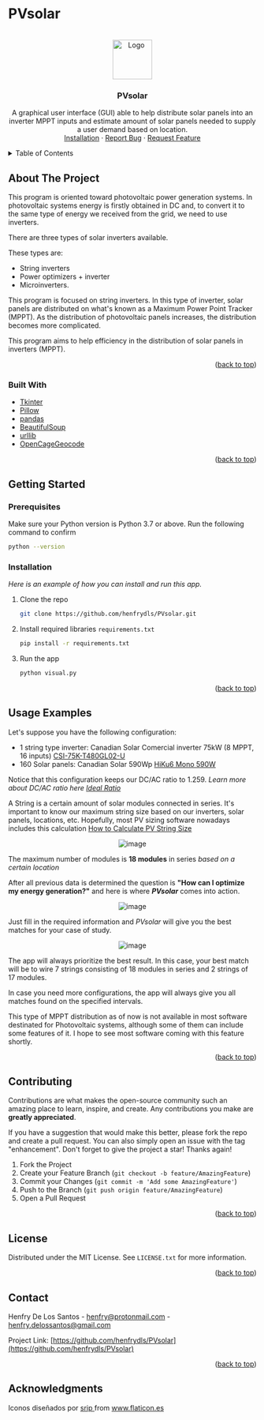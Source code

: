# PVsolar

<div id="top"></div>

<!-- PROJECT LOGO -->
<br />
<div align="center">
  <a href="https://github.com/henfrydls/PVsolar">
    <img src="https://github.com/henfrydls/PVsolar/blob/main/Images/logo.ico" alt="Logo" width="80" height="80">
  </a>

  <h3 align="center">PVsolar</h3>

  <p align="center">
    A graphical user interface (GUI) able to help distribute solar panels into an inverter MPPT inputs and estimate amount of solar panels needed to supply a user demand based on location.
    <br />
    <a href="#getting-started">Installation</a>
    ·
    <a href="https://github.com/henfrydls/PVsolar/issues">Report Bug</a>
    ·
    <a href="https://github.com/henfrydls/PVsolar/issues">Request Feature</a>
  </p>
</div>



<!-- TABLE OF CONTENTS -->
<details>
  <summary>Table of Contents</summary>
  <ol>
    <li>
      <a href="#about-the-project">About The Project</a>
      <ul>
        <li><a href="#built-with">Built With</a></li>
      </ul>
    </li>
    <li>
      <a href="#getting-started">Getting Started</a>
      <ul>
        <li><a href="#prerequisites">Prerequisites</a></li>
        <li><a href="#installation">Installation</a></li>
      </ul>
    </li>
    <li><a href="#usage">Usage</a></li>
    <li><a href="#contributing">Contributing</a></li>
    <li><a href="#license">License</a></li>
    <li><a href="#contact">Contact</a></li>
    <li><a href="#acknowledgments">Acknowledgments</a></li>
  </ol>
</details>



<!-- ABOUT THE PROJECT -->
## About The Project

This program is oriented toward photovoltaic power generation systems. In photovoltaic systems energy is firstly obtained in DC and, to convert it to the same type of energy we received from the grid, we need to use inverters.

There are three types of solar inverters available. 

These types are:
* String inverters 
* Power optimizers + inverter
* Microinverters. 

This program is focused on string inverters. In this type of inverter, solar panels are distributed on what's known as a Maximum Power Point Tracker (MPPT). As the distribution of photovoltaic panels increases, the distribution becomes more complicated.

This program aims to help efficiency in the distribution of solar panels in inverters (MPPT).

<p align="right">(<a href="#top">back to top</a>)</p>



### Built With

* [Tkinter](https://docs.python.org/3/library/tkinter.html)
* [Pillow](https://pillow.readthedocs.io/en/stable/)
* [pandas](https://pandas.pydata.org/)
* [BeautifulSoup](https://www.crummy.com/software/BeautifulSoup/bs4/doc/)
* [urllib](https://docs.python.org/3/library/urllib.html)
* [OpenCageGeocode](https://opencagedata.com/)


<p align="right">(<a href="#top">back to top</a>)</p>



<!-- GETTING STARTED -->
## Getting Started

### Prerequisites

Make sure your Python version is Python 3.7 or above. Run the following command to confirm

  ```sh
  python --version
  ```

### Installation

_Here is an example of how you can install and run this app._

1. Clone the repo
   ```sh
   git clone https://github.com/henfrydls/PVsolar.git
   ```
2. Install required libraries `requirements.txt`
   ```sh
   pip install -r requirements.txt
   ```
3. Run the app
   ```py
   python visual.py
   ```

<p align="right">(<a href="#top">back to top</a>)</p>


<div id="usage"></div>

<!-- USAGE EXAMPLES -->
## Usage Examples

Let's suppose you have the following configuration:

* 1 string type inverter: Canadian Solar Comercial inverter 75kW (8 MPPT, 16 inputs) [CSI-75K-T480GL02-U](https://static.csisolar.com/wp-content/uploads/sites/3/2021/12/06114422/CanadianSolar_Inverter_3ph_75-100KW-NA_V1.6_June-2021.pdf)
* 160 Solar panels: Canadian Solar 590Wp [HiKu6 Mono 590W](https://www.canadiansolar.com/wp-content/uploads/2020/06/Canadian_Solar-Flyer-HiKu6_CS6Y-MS_EN.pdf)

Notice that this configuration keeps our DC/AC ratio to 1.259. _Learn more about DC/AC ratio here [Ideal Ratio](https://www.solarpowerworldonline.com/2016/07/solar-inverters-clipping-dcac-inverter-load-ratio-ideal/)_

A String is a certain amount of solar modules connected in series. It's important to know our maximum string size based on our inverters, solar panels, locations, etc. Hopefully, most PV sizing software nowadays includes this calculation [How to Calculate PV String Size](https://www.mayfield.energy/blog/pv-string-size)

<div align="center">

![image](https://user-images.githubusercontent.com/78233072/163701020-691acd92-7659-495a-9ee3-c82aa3aa4e0b.png)

  </div>
  
The maximum number of modules is **18 modules** in series *based on a certain location*

After all previous data is determined the question is **"How can I optimize my energy generation?"** and here is where ***PVsolar*** comes into action. 

<div align="center">

![image](https://user-images.githubusercontent.com/78233072/163701517-82a33cb8-d48c-474b-ac5e-093d5ae23d57.png)

  </div>
  
Just fill in the required information and *PVsolar* will give you the best matches for your case of study. 

<div align="center">
  
![image](https://user-images.githubusercontent.com/78233072/163701585-efef2f22-c4cb-4262-9767-12796bc9da35.png)

  </div>
  
The app will always prioritize the best result. In this case, your best match will be to wire 7 strings consisting of 18 modules in series and 2 strings of 17 modules. 

In case you need more configurations, the app will always give you all matches found on the specified intervals.

This type of MPPT distribution as of now is not available in most software destinated for Photovoltaic systems, although some of them can include some features of it. I hope to see most software coming with this feature shortly. 


<p align="right">(<a href="#top">back to top</a>)</p>



<!-- CONTRIBUTING -->
## Contributing

Contributions are what makes the open-source community such an amazing place to learn, inspire, and create. Any contributions you make are **greatly appreciated**.

If you have a suggestion that would make this better, please fork the repo and create a pull request. You can also simply open an issue with the tag "enhancement".
Don't forget to give the project a star! Thanks again!

1. Fork the Project
2. Create your Feature Branch (`git checkout -b feature/AmazingFeature`)
3. Commit your Changes (`git commit -m 'Add some AmazingFeature'`)
4. Push to the Branch (`git push origin feature/AmazingFeature`)
5. Open a Pull Request

<p align="right">(<a href="#top">back to top</a>)</p>



<!-- LICENSE -->
## License

Distributed under the MIT License. See `LICENSE.txt` for more information.

<p align="right">(<a href="#top">back to top</a>)</p>



<!-- CONTACT -->
## Contact

Henfry De Los Santos - henfry@protonmail.com - henfry.delossantos@gmail.com

Project Link: [https://github.com/henfrydls/PVsolar](https://github.com/henfrydls/PVsolar)

<p align="right">(<a href="#top">back to top</a>)</p>



<!-- ACKNOWLEDGMENTS -->
## Acknowledgments

<div>Iconos diseñados por <a href="https://www.flaticon.es/autores/srip" title="srip">srip
</a> from <a href="https://www.flaticon.es/" title="Flaticon">www.flaticon.es</a></div>
